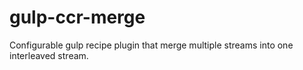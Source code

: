 # gulp-ccr-merge
Configurable gulp recipe plugin that merge multiple streams into one interleaved stream.
